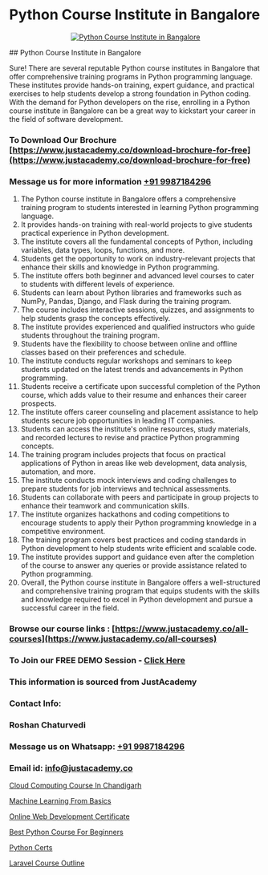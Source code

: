 # Python Course Institute in Bangalore

<p align="center">
  <a href="https://justacademy.co/course-detail/python-training">
    <img src="https://justacademy.co/storage2/course_image/1709713400_course_image.webp" alt="Python Course Institute in Bangalore">
  </a>
</p>
## Python Course Institute in Bangalore

Sure! There are several reputable Python course institutes in Bangalore that offer comprehensive training programs in Python programming language. These institutes provide hands-on training, expert guidance, and practical exercises to help students develop a strong foundation in Python coding. With the demand for Python developers on the rise, enrolling in a Python course institute in Bangalore can be a great way to kickstart your career in the field of software development.
### To Download Our Brochure [https://www.justacademy.co/download-brochure-for-free](https://www.justacademy.co/download-brochure-for-free)
### Message us for more information [+91 9987184296](https://api.whatsapp.com/send?phone=919987184296)
1) The Python course institute in Bangalore offers a comprehensive training program to students interested in learning Python programming language.
2) It provides hands-on training with real-world projects to give students practical experience in Python development.
3) The institute covers all the fundamental concepts of Python, including variables, data types, loops, functions, and more.
4) Students get the opportunity to work on industry-relevant projects that enhance their skills and knowledge in Python programming.
5) The institute offers both beginner and advanced level courses to cater to students with different levels of experience.
6) Students can learn about Python libraries and frameworks such as NumPy, Pandas, Django, and Flask during the training program.
7) The course includes interactive sessions, quizzes, and assignments to help students grasp the concepts effectively.
8) The institute provides experienced and qualified instructors who guide students throughout the training program.
9) Students have the flexibility to choose between online and offline classes based on their preferences and schedule.
10) The institute conducts regular workshops and seminars to keep students updated on the latest trends and advancements in Python programming.
11) Students receive a certificate upon successful completion of the Python course, which adds value to their resume and enhances their career prospects.
12) The institute offers career counseling and placement assistance to help students secure job opportunities in leading IT companies.
13) Students can access the institute's online resources, study materials, and recorded lectures to revise and practice Python programming concepts.
14) The training program includes projects that focus on practical applications of Python in areas like web development, data analysis, automation, and more.
15) The institute conducts mock interviews and coding challenges to prepare students for job interviews and technical assessments.
16) Students can collaborate with peers and participate in group projects to enhance their teamwork and communication skills.
17) The institute organizes hackathons and coding competitions to encourage students to apply their Python programming knowledge in a competitive environment.
18) The training program covers best practices and coding standards in Python development to help students write efficient and scalable code.
19) The institute provides support and guidance even after the completion of the course to answer any queries or provide assistance related to Python programming.
20) Overall, the Python course institute in Bangalore offers a well-structured and comprehensive training program that equips students with the skills and knowledge required to excel in Python development and pursue a successful career in the field.

### Browse our course links : [https://www.justacademy.co/all-courses](https://www.justacademy.co/all-courses) 
### To Join our FREE DEMO Session - [Click Here](https://www.justacademy.co/register-for-course-demo)


### This information is sourced from JustAcademy
### Contact Info:
### Roshan Chaturvedi
### Message us on Whatsapp: [+91 9987184296](https://api.whatsapp.com/send?phone=919987184296)
### Email id: [info@justacademy.co](mailto:info@justacademy.co)
                
[Cloud Computing Course In Chandigarh](https://www.linkedin.com/pulse/cloud-computing-course-chandigarh-justacademy-berlin-tx3jc?trackingId=5vdkISi5pFLHuDnlYm4lzA%3D%3D&lipi=urn%3Ali%3Apage%3Ad_flagship3_company_admin%3Bv3waDY%2FCQ%2FumkrzSJz7bNQ%3D%3D)

[Machine Learning From Basics](https://www.linkedin.com/pulse/machine-learning-from-basics-justacademy-belfast-k6wre?trackingId=IyBBCW%2FGmN0CXvaDs3K1KQ%3D%3D&lipi=urn%3Ali%3Apage%3Ad_flagship3_company_admin%3BOulg0aX4Sr2isWcwcbyj2w%3D%3D)

[Online Web Development Certificate](https://medium.com/@kumarishimmi99/online-web-development-certificate-042a35a6c73e)

[Best Python Course For Beginners](https://medium.com/@surajvaishnav5015/best-python-course-for-beginners-0f6aad18105d)

[Python Certs](https://justacademyin.github.io/justacademy/python-certs)

[Laravel Course Outline](https://justacademyin.github.io/justacademy/laravel-course-outline)

